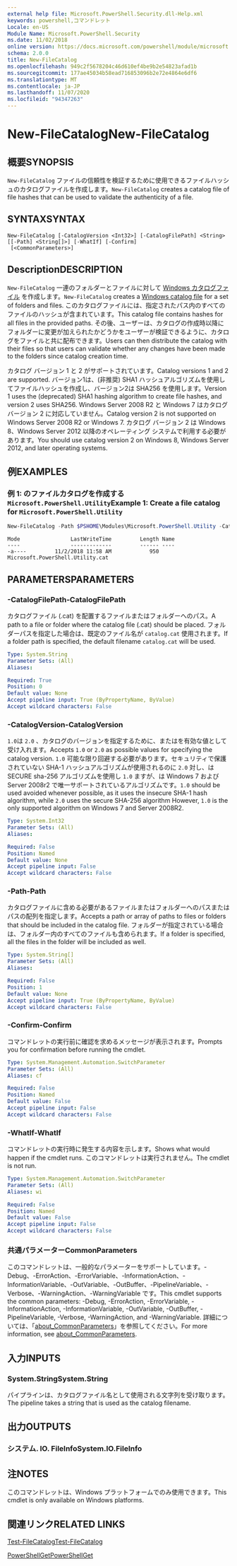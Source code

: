 ```yaml
---
external help file: Microsoft.PowerShell.Security.dll-Help.xml
keywords: powershell,コマンドレット
Locale: en-US
Module Name: Microsoft.PowerShell.Security
ms.date: 11/02/2018
online version: https://docs.microsoft.com/powershell/module/microsoft.powershell.security/new-filecatalog?view=powershell-7.1&WT.mc_id=ps-gethelp
schema: 2.0.0
title: New-FileCatalog
ms.openlocfilehash: 949c2f5678204c46d610ef4be9b2e54823afad1b
ms.sourcegitcommit: 177ae45034b58ead716853096b2e72e4864e6df6
ms.translationtype: MT
ms.contentlocale: ja-JP
ms.lasthandoff: 11/07/2020
ms.locfileid: "94347263"
---
```

# <span data-ttu-id="13077-103">New-FileCatalog</span><span class="sxs-lookup"><span data-stu-id="13077-103">New-FileCatalog</span></span>

## <span data-ttu-id="13077-104">概要</span><span class="sxs-lookup"><span data-stu-id="13077-104">SYNOPSIS</span></span>
<span data-ttu-id="13077-105">`New-FileCatalog` ファイルの信頼性を検証するために使用できるファイルハッシュのカタログファイルを作成します。</span><span class="sxs-lookup"><span data-stu-id="13077-105">`New-FileCatalog` creates a catalog file of file hashes that can be used to validate the authenticity of a file.</span></span>

## <span data-ttu-id="13077-106">SYNTAX</span><span class="sxs-lookup"><span data-stu-id="13077-106">SYNTAX</span></span>

```
New-FileCatalog [-CatalogVersion <Int32>] [-CatalogFilePath] <String> [[-Path] <String[]>] [-WhatIf] [-Confirm]
 [<CommonParameters>]
```

## <span data-ttu-id="13077-107">Description</span><span class="sxs-lookup"><span data-stu-id="13077-107">DESCRIPTION</span></span>

<span data-ttu-id="13077-108">`New-FileCatalog` 一連のフォルダーとファイルに対して [Windows カタログファイル](/windows-hardware/drivers/install/catalog-files) を作成します。</span><span class="sxs-lookup"><span data-stu-id="13077-108">`New-FileCatalog` creates a [Windows catalog file](/windows-hardware/drivers/install/catalog-files) for a set of folders and files.</span></span> <span data-ttu-id="13077-109">このカタログファイルには、指定されたパス内のすべてのファイルのハッシュが含まれています。</span><span class="sxs-lookup"><span data-stu-id="13077-109">This catalog file contains hashes for all files in the provided paths.</span></span> <span data-ttu-id="13077-110">その後、ユーザーは、カタログの作成時以降にフォルダーに変更が加えられたかどうかをユーザーが検証できるように、カタログをファイルと共に配布できます。</span><span class="sxs-lookup"><span data-stu-id="13077-110">Users can then distribute the catalog with their files so that users can validate whether any changes have been made to the folders since catalog creation time.</span></span>

<span data-ttu-id="13077-111">カタログ バージョン 1 と 2 がサポートされています。</span><span class="sxs-lookup"><span data-stu-id="13077-111">Catalog versions 1 and 2 are supported.</span></span> <span data-ttu-id="13077-112">バージョン1は、(非推奨) SHA1 ハッシュアルゴリズムを使用してファイルハッシュを作成し、バージョン2は SHA256 を使用します。</span><span class="sxs-lookup"><span data-stu-id="13077-112">Version 1 uses the (deprecated) SHA1 hashing algorithm to create file hashes, and version 2 uses SHA256.</span></span> <span data-ttu-id="13077-113">Windows Server 2008 R2 と Windows 7 はカタログ バージョン 2 に対応していません。</span><span class="sxs-lookup"><span data-stu-id="13077-113">Catalog version 2 is not supported on Windows Server 2008 R2 or Windows 7.</span></span> <span data-ttu-id="13077-114">カタログ バージョン 2 は Windows 8、Windows Server 2012 以降のオペレーティング システムで利用する必要があります。</span><span class="sxs-lookup"><span data-stu-id="13077-114">You should use catalog version 2 on Windows 8, Windows Server 2012, and later operating systems.</span></span>

## <span data-ttu-id="13077-115">例</span><span class="sxs-lookup"><span data-stu-id="13077-115">EXAMPLES</span></span>

### <span data-ttu-id="13077-116">例 1: のファイルカタログを作成する `Microsoft.PowerShell.Utility`</span><span class="sxs-lookup"><span data-stu-id="13077-116">Example 1: Create a file catalog for `Microsoft.PowerShell.Utility`</span></span>

```powershell
New-FileCatalog -Path $PSHOME\Modules\Microsoft.PowerShell.Utility -CatalogFilePath \temp\Microsoft.PowerShell.Utility.cat -CatalogVersion 2.0
```

```Output
Mode                LastWriteTime         Length Name
----                -------------         ------ ----
-a----         11/2/2018 11:58 AM            950 Microsoft.PowerShell.Utility.cat
```

## <span data-ttu-id="13077-117">PARAMETERS</span><span class="sxs-lookup"><span data-stu-id="13077-117">PARAMETERS</span></span>

### <span data-ttu-id="13077-118">-CatalogFilePath</span><span class="sxs-lookup"><span data-stu-id="13077-118">-CatalogFilePath</span></span>

<span data-ttu-id="13077-119">カタログファイル (.cat) を配置するファイルまたはフォルダーへのパス。</span><span class="sxs-lookup"><span data-stu-id="13077-119">A path to a file or folder where the catalog file (.cat) should be placed.</span></span> <span data-ttu-id="13077-120">フォルダーパスを指定した場合は、既定のファイル名が `catalog.cat` 使用されます。</span><span class="sxs-lookup"><span data-stu-id="13077-120">If a folder path is specified, the default filename `catalog.cat` will be used.</span></span>

```yaml
Type: System.String
Parameter Sets: (All)
Aliases:

Required: True
Position: 0
Default value: None
Accept pipeline input: True (ByPropertyName, ByValue)
Accept wildcard characters: False
```

### <span data-ttu-id="13077-121">-CatalogVersion</span><span class="sxs-lookup"><span data-stu-id="13077-121">-CatalogVersion</span></span>

<span data-ttu-id="13077-122">`1.0`は `2.0` 、カタログのバージョンを指定するために、またはを有効な値として受け入れます。</span><span class="sxs-lookup"><span data-stu-id="13077-122">Accepts `1.0` or `2.0` as possible values for specifying the catalog version.</span></span> <span data-ttu-id="13077-123">`1.0` 可能な限り回避する必要があります。セキュリティで保護されていない SHA-1 ハッシュアルゴリズムが使用されるのに `2.0` 対し、は SECURE sha-256 アルゴリズムを使用し `1.0` ますが、は Windows 7 および Server 2008r2 で唯一サポートされているアルゴリズムです。</span><span class="sxs-lookup"><span data-stu-id="13077-123">`1.0` should be used avoided whenever possible, as it uses the insecure SHA-1 hash algorithm, while `2.0` uses the secure SHA-256 algorithm However, `1.0` is the only supported algorithm on Windows 7 and Server 2008R2.</span></span>

```yaml
Type: System.Int32
Parameter Sets: (All)
Aliases:

Required: False
Position: Named
Default value: None
Accept pipeline input: False
Accept wildcard characters: False
```

### <span data-ttu-id="13077-124">-Path</span><span class="sxs-lookup"><span data-stu-id="13077-124">-Path</span></span>

<span data-ttu-id="13077-125">カタログファイルに含める必要があるファイルまたはフォルダーへのパスまたはパスの配列を指定します。</span><span class="sxs-lookup"><span data-stu-id="13077-125">Accepts a path or array of paths to files or folders that should be included in the catalog file.</span></span> <span data-ttu-id="13077-126">フォルダーが指定されている場合は、フォルダー内のすべてのファイルも含められます。</span><span class="sxs-lookup"><span data-stu-id="13077-126">If a folder is specified, all the files in the folder will be included as well.</span></span>

```yaml
Type: System.String[]
Parameter Sets: (All)
Aliases:

Required: False
Position: 1
Default value: None
Accept pipeline input: True (ByPropertyName, ByValue)
Accept wildcard characters: False
```

### <span data-ttu-id="13077-127">-Confirm</span><span class="sxs-lookup"><span data-stu-id="13077-127">-Confirm</span></span>

<span data-ttu-id="13077-128">コマンドレットの実行前に確認を求めるメッセージが表示されます。</span><span class="sxs-lookup"><span data-stu-id="13077-128">Prompts you for confirmation before running the cmdlet.</span></span>

```yaml
Type: System.Management.Automation.SwitchParameter
Parameter Sets: (All)
Aliases: cf

Required: False
Position: Named
Default value: False
Accept pipeline input: False
Accept wildcard characters: False
```

### <span data-ttu-id="13077-129">-WhatIf</span><span class="sxs-lookup"><span data-stu-id="13077-129">-WhatIf</span></span>

<span data-ttu-id="13077-130">コマンドレットの実行時に発生する内容を示します。</span><span class="sxs-lookup"><span data-stu-id="13077-130">Shows what would happen if the cmdlet runs.</span></span> <span data-ttu-id="13077-131">このコマンドレットは実行されません。</span><span class="sxs-lookup"><span data-stu-id="13077-131">The cmdlet is not run.</span></span>

```yaml
Type: System.Management.Automation.SwitchParameter
Parameter Sets: (All)
Aliases: wi

Required: False
Position: Named
Default value: False
Accept pipeline input: False
Accept wildcard characters: False
```

### <span data-ttu-id="13077-132">共通パラメーター</span><span class="sxs-lookup"><span data-stu-id="13077-132">CommonParameters</span></span>

<span data-ttu-id="13077-133">このコマンドレットは、一般的なパラメーターをサポートしています。-Debug、-ErrorAction、-ErrorVariable、-InformationAction、-InformationVariable、-OutVariable、-OutBuffer、-PipelineVariable、-Verbose、-WarningAction、-WarningVariable です。</span><span class="sxs-lookup"><span data-stu-id="13077-133">This cmdlet supports the common parameters: -Debug, -ErrorAction, -ErrorVariable, -InformationAction, -InformationVariable, -OutVariable, -OutBuffer, -PipelineVariable, -Verbose, -WarningAction, and -WarningVariable.</span></span> <span data-ttu-id="13077-134">詳細については、「[about_CommonParameters](https://go.microsoft.com/fwlink/?LinkID=113216)」を参照してください。</span><span class="sxs-lookup"><span data-stu-id="13077-134">For more information, see [about_CommonParameters](https://go.microsoft.com/fwlink/?LinkID=113216).</span></span>

## <span data-ttu-id="13077-135">入力</span><span class="sxs-lookup"><span data-stu-id="13077-135">INPUTS</span></span>

### <span data-ttu-id="13077-136">System.String</span><span class="sxs-lookup"><span data-stu-id="13077-136">System.String</span></span>

<span data-ttu-id="13077-137">パイプラインは、カタログファイル名として使用される文字列を受け取ります。</span><span class="sxs-lookup"><span data-stu-id="13077-137">The pipeline takes a string that is used as the catalog filename.</span></span>

## <span data-ttu-id="13077-138">出力</span><span class="sxs-lookup"><span data-stu-id="13077-138">OUTPUTS</span></span>

### <span data-ttu-id="13077-139">システム. IO. FileInfo</span><span class="sxs-lookup"><span data-stu-id="13077-139">System.IO.FileInfo</span></span>

## <span data-ttu-id="13077-140">注</span><span class="sxs-lookup"><span data-stu-id="13077-140">NOTES</span></span>

<span data-ttu-id="13077-141">このコマンドレットは、Windows プラットフォームでのみ使用できます。</span><span class="sxs-lookup"><span data-stu-id="13077-141">This cmdlet is only available on Windows platforms.</span></span>

## <span data-ttu-id="13077-142">関連リンク</span><span class="sxs-lookup"><span data-stu-id="13077-142">RELATED LINKS</span></span>

[<span data-ttu-id="13077-143">Test-FileCatalog</span><span class="sxs-lookup"><span data-stu-id="13077-143">Test-FileCatalog</span></span>](Test-FileCatalog.md)

[<span data-ttu-id="13077-144">PowerShellGet</span><span class="sxs-lookup"><span data-stu-id="13077-144">PowerShellGet</span></span>](/powerShell/module/powershellget)
